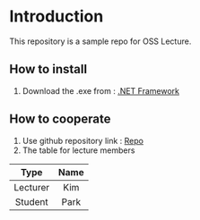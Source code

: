 # Introduction
This repository is a sample repo for OSS Lecture.

## How to install

1. Download the .exe from : [.NET Framework]

## How to cooperate

1. Use github repository link : [Repo]
2. The table for lecture members

|Type|Name|
|:---:|:---:|
|Lecturer|Kim|
|Student|Park|

[.NET Framework]: <https://dotnet.microsoft.com/ko-kr/download/dotnet-framework>
[Repo]: <https://github.com/ElacoLR/OSS_Lecture_Replit>